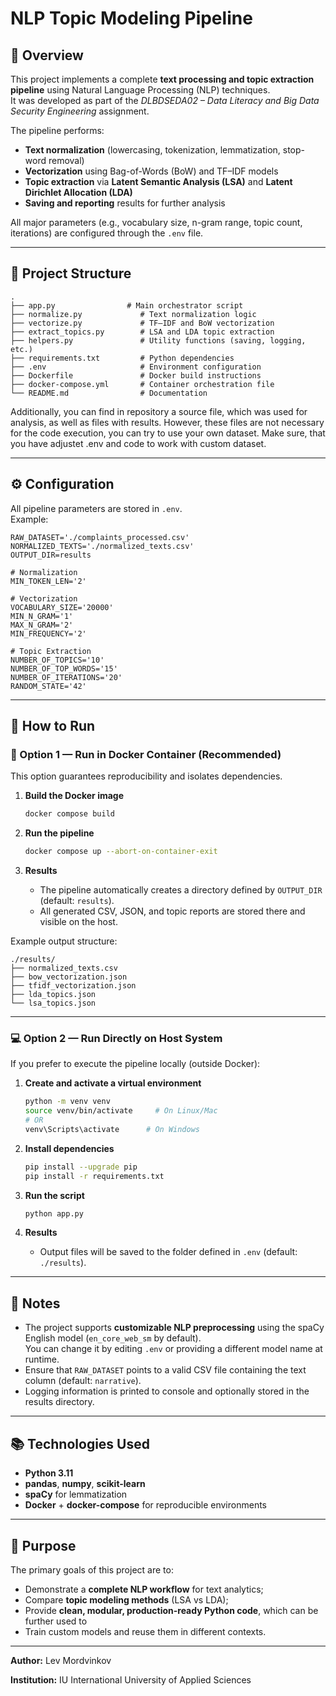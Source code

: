 # NLP Topic Modeling Pipeline

## 🧭 Overview

This project implements a complete **text processing and topic extraction pipeline** using Natural Language Processing (NLP) techniques.  
It was developed as part of the *DLBDSEDA02 – Data Literacy and Big Data Security Engineering* assignment.

The pipeline performs:
- **Text normalization** (lowercasing, tokenization, lemmatization, stop-word removal)
- **Vectorization** using Bag-of-Words (BoW) and TF–IDF models
- **Topic extraction** via **Latent Semantic Analysis (LSA)** and **Latent Dirichlet Allocation (LDA)**
- **Saving and reporting** results for further analysis

All major parameters (e.g., vocabulary size, n-gram range, topic count, iterations) are configured through the `.env` file.

---

## 🧩 Project Structure

```
.
├── app.py                # Main orchestrator script
├── normalize.py             # Text normalization logic
├── vectorize.py             # TF–IDF and BoW vectorization
├── extract_topics.py        # LSA and LDA topic extraction
├── helpers.py               # Utility functions (saving, logging, etc.)
├── requirements.txt         # Python dependencies
├── .env                     # Environment configuration
├── Dockerfile               # Docker build instructions
├── docker-compose.yml       # Container orchestration file
└── README.md                # Documentation
```

Additionally, you can find in repository a source file, which was used for analysis, 
as well as files with results. However, these files are not necessary for the code execution,
you can try to use your own dataset. Make sure, that you have adjustet .env and code to work with custom dataset.

---

## ⚙️ Configuration

All pipeline parameters are stored in `.env`.  
Example:

```env
RAW_DATASET='./complaints_processed.csv'
NORMALIZED_TEXTS='./normalized_texts.csv'
OUTPUT_DIR=results

# Normalization
MIN_TOKEN_LEN='2'

# Vectorization
VOCABULARY_SIZE='20000'
MIN_N_GRAM='1'
MAX_N_GRAM='2'
MIN_FREQUENCY='2'

# Topic Extraction
NUMBER_OF_TOPICS='10'
NUMBER_OF_TOP_WORDS='15'
NUMBER_OF_ITERATIONS='20'
RANDOM_STATE='42'
```

---

## 🚀 How to Run

### 🐳 Option 1 — Run in Docker Container (Recommended)

This option guarantees reproducibility and isolates dependencies.

1. **Build the Docker image**
   ```bash
   docker compose build
   ```

2. **Run the pipeline**
   ```bash
   docker compose up --abort-on-container-exit
   ```

3. **Results**
   - The pipeline automatically creates a directory defined by `OUTPUT_DIR` (default: `results`).
   - All generated CSV, JSON, and topic reports are stored there and visible on the host.

Example output structure:
```
./results/
├── normalized_texts.csv
├── bow_vectorization.json
├── tfidf_vectorization.json
├── lda_topics.json
└── lsa_topics.json
```

---

### 💻 Option 2 — Run Directly on Host System

If you prefer to execute the pipeline locally (outside Docker):

1. **Create and activate a virtual environment**
   ```bash
   python -m venv venv
   source venv/bin/activate     # On Linux/Mac
   # OR
   venv\Scripts\activate      # On Windows
   ```

2. **Install dependencies**
   ```bash
   pip install --upgrade pip
   pip install -r requirements.txt
   ```

3. **Run the script**
   ```bash
   python app.py
   ```

4. **Results**
   - Output files will be saved to the folder defined in `.env` (default: `./results`).

---

## 🧠 Notes

- The project supports **customizable NLP preprocessing** using the spaCy English model (`en_core_web_sm` by default).  
  You can change it by editing `.env` or providing a different model name at runtime.
- Ensure that `RAW_DATASET` points to a valid CSV file containing the text column (default: `narrative`).
- Logging information is printed to console and optionally stored in the results directory.

---

## 📚 Technologies Used

- **Python 3.11**
- **pandas**, **numpy**, **scikit-learn**
- **spaCy** for lemmatization
- **Docker** + **docker-compose** for reproducible environments

---

## 🏁 Purpose

The primary goals of this project are to:
- Demonstrate a **complete NLP workflow** for text analytics;
- Compare **topic modeling methods** (LSA vs LDA);
- Provide **clean, modular, production-ready Python code**, which can be further used to 
- Train custom models and reuse them in different contexts.

---

**Author:** Lev Mordvinkov

**Institution:** IU International University of Applied Sciences
